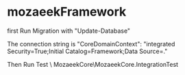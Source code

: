 # mozaeekFramework

first Run Migration with "Update-Database"

The connection string is "CoreDomainContext": "integrated Security=True;Initial Catalog=Framework;Data Source=."

Then Run Test \\ MozaeekCore\MozaeekCore.IntegrationTest

